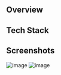 ## Overview

## Tech Stack

## Screenshots
![image](https://github.com/user-attachments/assets/e8b26b01-2f41-4f70-a6d2-e44c4b41e28f)
![image](https://github.com/user-attachments/assets/b3ab87f6-b526-4836-8d47-05404ae0ab2b)
